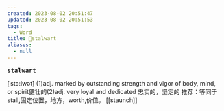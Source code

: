 ```yaml
---
created: 2023-08-02 20:51:47
updated: 2023-08-02 20:51:53
tags:
  - Word
title: 📖stalwart
aliases:
  - null
---
```


<pre><strong>stalwart</strong></pre>
[ˈstɔ:lwət]
(1)adj. marked by outstanding strength and vigor of body, mind, or spirit健壮的(2)adj. very loyal and dedicated 忠实的，坚定的
推荐：等同于 stall,固定位置，地方，worth,价值。
[[staunch]]